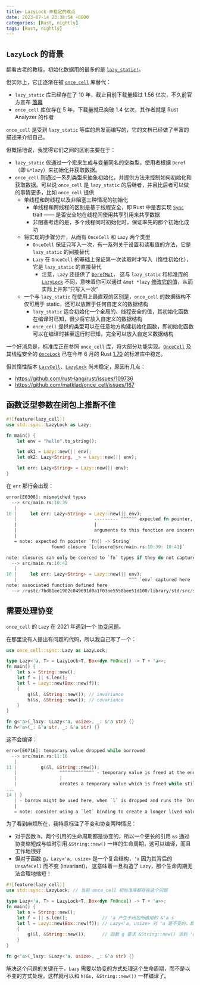 ```yaml
---
title: LazyLock 未稳定的难点
date: 2023-07-14 23:38:54 +0800
categories: [Rust, nightly]
tags: [Rust, nightly]
---
```


## `LazyLock` 的背景

翻看古老的教程，初始化数据用的最多的是 [`lazy_static!`](https://docs.rs/lazy_static/*/lazy_static/index.html#example)。

但实际上，它正逐渐在被 [`once_cell`](https://docs.rs/once_cell) 库替代：
* `lazy_static` 库已经存在了 10 年，截止目前下载量超过 1.56 亿次，不久前官方宣布 [落幕](https://github.com/rust-lang-nursery/lazy-static.rs/issues/214)
* `once_cell` 库仅存在 5 年，下载量就已突破 1.4 亿次，其作者就是 Rust Analyzer 的作者

`once_cell` 是受到 `lazy_static` 等库的启发而编写的，它的文档已经做了丰富的描述来介绍自己。

但概括地说，我觉得它们之间的区别主要在于：
* `lazy_static` 仅通过一个宏来生成与变量同名的空类型，使用者根据 `Deref` （即 `&*lazy`）来初始化并获取数据。
* `once_cell` 则通过一系列类型来抽象初始化，并提供方法来控制如何初始化和获取数据。可以说 `once_cell`
  是 `lazy_static` 的后继者，并且比后者可以做的事情更多，比如 `once_cell` 提供
  * 单线程和跨线程以及非阻塞三种情况的初始化
    * 单线程和跨线程的区别是基于线程安全，即 Rust 中是否实现 [`Sync`] trait —— 是否安全地在线程间使用共享引用来共享数据
    * 非阻塞考虑的是，多个线程同时初始化时，保证率先的那个初始化成功
  * 将实现的步骤分开，从而有 `OnceCell` 和 `Lazy` 两个类型
    * `OnceCell` 保证只写入一次，有一系列关于设置和读取值的方法，它是 `lazy_static` 的间接替代
    * `Lazy` 在 `OnceCell` 的基础上保证第一次读取时才写入（惰性初始化），它是 `lazy_static` 的直接替代
      * 注意，`Lazy` 还提供了 [`DerefMut`](https://docs.rs/once_cell/1.18.0/once_cell/unsync/struct.Lazy.html#impl-DerefMut-for-Lazy%3CT,+F%3E)，
        这与 `lazy_static` 和标准库的 [`LazyLock`] 不同，意味着你可以通过 `&mut *lazy` [修改它的值][mut]，从而实际上并非“只写入一次”
  * 一个与 `lazy_static` 在使用上最直观的区别是，`once_cell` 的数据结构不仅可用于 static，还可以放置于任何自定义的数据结构
    * `lazy_static` 适合初始化一个全局的、线程安全的值，其初始化函数在编译时已知，很少将它放入自定义的数据结构
    * `once_cell` 提供的类型可以在任意地方构建初始化函数，即初始化函数可以在编译时甚至运行时已知，完全可以放入自定义数据结构

一个好消息是，标准库正在参照 `once_cell` 库，将大部分功能实现。[`OnceCell`] 及其线程安全的 [`OnceLock`] 已在今年 6 月的 Rust [1.70] 的标准库中稳定。

但其惰性版本 [`LazyCell`]、[`LazyLock`] 尚未稳定，原因有几点：

* <https://github.com/rust-lang/rust/issues/109736>
* <https://github.com/matklad/once_cell/issues/167>

[`Sync`]: https://doc.rust-lang.org/std/marker/trait.Sync.html
[`OnceCell`]: https://doc.rust-lang.org/std/cell/struct.OnceCell.html
[`OnceLock`]: https://doc.rust-lang.org/std/sync/struct.OnceLock.html
[`LazyCell`]: https://doc.rust-lang.org/std/cell/struct.LazyCell.html
[`LazyLock`]: https://doc.rust-lang.org/std/sync/struct.LazyLock.html
[1.70]: https://blog.rust-lang.org/2023/06/01/Rust-1.70.0.html#oncecell-and-oncelock
[mut]: https://play.rust-lang.org/?version=stable&mode=debug&edition=2021&gist=b4a5948e58149068f583fb492079aefa

## 函数泛型参数在闭包上推断不佳

```rust
#![feature(lazy_cell)]
use std::sync::LazyLock as Lazy;

fn main() {
    let env = "hello".to_string();

    let ok1 = Lazy::new(|| env);
    let ok2: Lazy<String, _> = Lazy::new(|| env);

    let err: Lazy<String> = Lazy::new(|| env);
}
```

在 `err` 那行会出现：

```rust
error[E0308]: mismatched types
  --> src/main.rs:10:39
   |
10 |     let err: Lazy<String> = Lazy::new(|| env);
   |                             --------- ^^^^^^ expected fn pointer, found closure
   |                             |
   |                             arguments to this function are incorrect
   |
   = note: expected fn pointer `fn() -> String`
                 found closure `[closure@src/main.rs:10:39: 10:41]`

note: closures can only be coerced to `fn` types if they do not capture any variables
  --> src/main.rs:10:42
   |
10 |     let err: Lazy<String> = Lazy::new(|| env);
   |                                          ^^^ `env` captured here
note: associated function defined here
  --> /rustc/7bd81ee1902c049691d0a1f03be5558bee51d100/library/std/src/sync/lazy_lock.rs:68:18
```

## 需要处理协变

`once_cell` 的 `Lazy` 在 2021 年遇到一个 [协变问题](https://github.com/matklad/once_cell/issues/167)。

在那里没有人提出有问题的代码，所以我自己写了一个：

```rust
use once_cell::sync::Lazy as LazyLock;

type Lazy<'a, T> = LazyLock<T, Box<dyn FnOnce() -> T + 'a>>;
fn main() {
    let s = String::new();
    let f = || s.len();
    let l = Lazy::new(Box::new(f));
    {
        g(&l, &String::new()); // invariance
        h(&s, &String::new()); // covariance
    }
}

fn g<'a>(_lazy: &Lazy<'a, usize>, _: &'a str) {}
fn h<'a>(_: &'a str, _: &'a str) {}
```

这不会编译：

```rust
error[E0716]: temporary value dropped while borrowed
  --> src/main.rs:11:16
   |
11 |         g(&l, &String::new());
   |                ^^^^^^^^^^^^^ - temporary value is freed at the end of this statement
   |                |
   |                creates a temporary value which is freed while still in use
...
14 | }
   | - borrow might be used here, when `l` is dropped and runs the `Drop` code for type `LazyLock`
   |
   = note: consider using a `let` binding to create a longer lived value
```

为了看到麻烦所在，我特意标注了不变和协变两种情况：
* 对于函数 h，两个引用的生命周期都是协变的，所以一个更长的引用 `&s` 通过协变缩短成与临时引用 `&String::new()`
  一样的生命周期，这可以编译，而且工作地很好
* 但对于函数 g，`Lazy<'a, usize>` 是一个复合结构，`'a` 因为其背后的 `UnsafeCell` 而不变 (invariant)，
  这意味着一旦构造了 `Lazy`，那个生命周期无法合理地缩短！

```rust
#![feature(lazy_cell)]
use std::sync::LazyLock; // 当前 once_cell 和标准库都存在这个问题

type Lazy<'a, T> = LazyLock<T, Box<dyn FnOnce() -> T + 'a>>;
fn main() {
    let s = String::new();
    let f = || s.len();             // 'a 产生于闭包所借用的 &'a s 
    let l = Lazy::new(Box::new(f)); // Lazy<'a, usize> 对 'a 是不变的，即 'a 无法缩短
    {
        g(&l, &String::new());      // 函数 g 要求 &String::new() 活到 'a 那么长，这是不可能的
    }
}

fn g<'a>(_lazy: &Lazy<'a, usize>, _: &'a str) {}
```

解决这个问题的关键在于，`Lazy` 需要以协变的方式处理这个生命周期，而不是以不变的方式处理，这样就可以和
`h(&s, &String::new())` 一样编译了。

